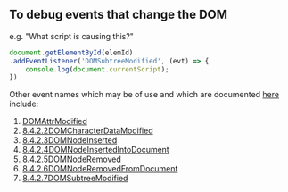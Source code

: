 ## To debug events that change the DOM
e.g. "What script is causing this?"
```javascript
document.getElementById(elemId)
.addEventListener('DOMSubtreeModified', (evt) => {
	console.log(document.currentScript);
})
```

Other event names which may be of use and which are documented [here](https://www.w3.org/TR/DOM-Level-3-Events/#event-type-DOMSubtreeModified) include:

1.  [DOMAttrModified](https://w3c.github.io/uievents/#event-type-DOMAttrModified)
2.  [8.4.2.2DOMCharacterDataModified](https://w3c.github.io/uievents/#event-type-DOMCharacterDataModified)
3.  [8.4.2.3DOMNodeInserted](https://w3c.github.io/uievents/#event-type-DOMNodeInserted)
4.  [8.4.2.4DOMNodeInsertedIntoDocument](https://w3c.github.io/uievents/#event-type-DOMNodeInsertedIntoDocument)
5.  [8.4.2.5DOMNodeRemoved](https://w3c.github.io/uievents/#event-type-DOMNodeRemoved)
6.  [8.4.2.6DOMNodeRemovedFromDocument](https://w3c.github.io/uievents/#event-type-DOMNodeRemovedFromDocument)
7.  [8.4.2.7DOMSubtreeModified](https://w3c.github.io/uievents/#event-type-DOMSubtreeModified)
<!--stackedit_data:
eyJoaXN0b3J5IjpbMTMxNTc2MzU2NV19
-->
